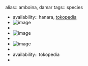 alias:: amboina, damar
tags:: species

- availability:: hanara, [tokopedia](https://www.tokopedia.com/dutatanaman/bibit-tanaman-kayu-putih-pohon-minyak?extParam=ivf%3Dfalse%26src%3Dsearch&refined=true)
- ![image](https://ipfs.io/ipfs/QmPkab6xb3rFSUgzBYKfgRYeotbm6FY91UAGWyFMyxQ9Sk)
-
- ![image](https://ipfs.io/ipfs/QmYr22z4LNWX4RvGFCFhheHhv9Yh2iSQK5GzJqzZXondDi)
-
- ![image](https://ipfs.io/ipfs/QmeSKe6aSJ3oDbvPfhiMkmvNqLKqwmNAKDPgQZW3Y1NnnR)
-
- availability:: tokopedia
-